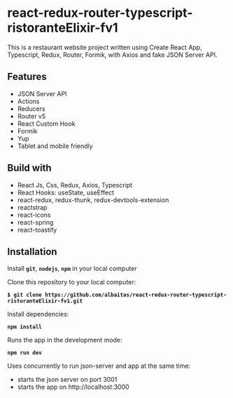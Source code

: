# react-redux-router-typescript-ristoranteElixir-fv1

This is a restaurant website project written using Create React App, Typescript, Redux, Router, Formik, with Axios and fake JSON Server API.

## Features

- JSON Server API
- Actions
- Reducers
- Router v5
- React Custom Hook
- Formik
- Yup
- Tablet and mobile friendly

## Build with

- React Js, Css, Redux, Axios, Typescript
- React Hooks: useState, useEffect
- react-redux, redux-thunk, redux-devtools-extension
- reactstrap
- react-icons
- react-spring
- react-toastify

## Installation

Install **`git`**, **`nodejs`**, **`npm`** in your local computer

Clone this repository to your local computer:

**`$ git clone https://github.com/albaitas/react-redux-router-typescript-ristoranteElixir-fv1.git`**

Install dependencies:

**`npm install`**

Runs the app in the development mode:

**`npm run dev`**

Uses concurrently to run json-server and app at the same time:

- starts the json server on port 3001
- starts the app on http://localhost:3000

